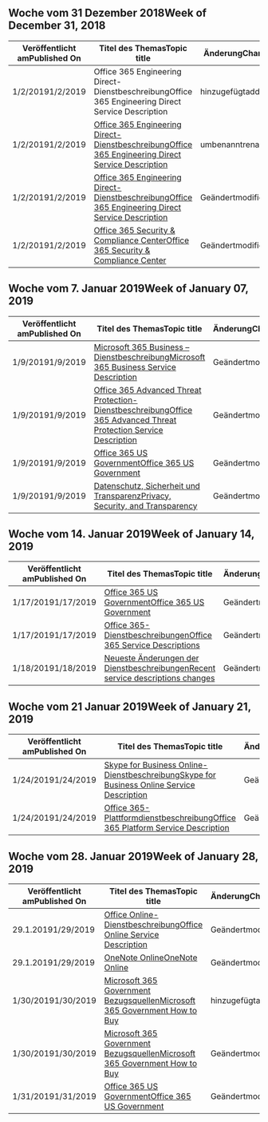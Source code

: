 <!-- This file is generated automatically each week. Changes made to this file will be overwritten.-->




## <a name="week-of-december-31-2018"></a><span data-ttu-id="a53b9-101">Woche vom 31 Dezember 2018</span><span class="sxs-lookup"><span data-stu-id="a53b9-101">Week of December 31, 2018</span></span>


| <span data-ttu-id="a53b9-102">Veröffentlicht am</span><span class="sxs-lookup"><span data-stu-id="a53b9-102">Published On</span></span> |<span data-ttu-id="a53b9-103">Titel des Themas</span><span class="sxs-lookup"><span data-stu-id="a53b9-103">Topic title</span></span> | <span data-ttu-id="a53b9-104">Änderung</span><span class="sxs-lookup"><span data-stu-id="a53b9-104">Change</span></span> |
|------|------------|--------|
| <span data-ttu-id="a53b9-105">1/2/2019</span><span class="sxs-lookup"><span data-stu-id="a53b9-105">1/2/2019</span></span> | <span data-ttu-id="a53b9-106">Office 365 Engineering Direct-Dienstbeschreibung</span><span class="sxs-lookup"><span data-stu-id="a53b9-106">Office 365 Engineering Direct Service Description</span></span> | <span data-ttu-id="a53b9-107">hinzugefügt</span><span class="sxs-lookup"><span data-stu-id="a53b9-107">added</span></span> |
| <span data-ttu-id="a53b9-108">1/2/2019</span><span class="sxs-lookup"><span data-stu-id="a53b9-108">1/2/2019</span></span> | [<span data-ttu-id="a53b9-109">Office 365 Engineering Direct-Dienstbeschreibung</span><span class="sxs-lookup"><span data-stu-id="a53b9-109">Office 365 Engineering Direct Service Description</span></span>](/Office365/ServiceDescriptions/office-365-engineering-direct-service-description) | <span data-ttu-id="a53b9-110">umbenannt</span><span class="sxs-lookup"><span data-stu-id="a53b9-110">renamed</span></span> |
| <span data-ttu-id="a53b9-111">1/2/2019</span><span class="sxs-lookup"><span data-stu-id="a53b9-111">1/2/2019</span></span> | [<span data-ttu-id="a53b9-112">Office 365 Engineering Direct-Dienstbeschreibung</span><span class="sxs-lookup"><span data-stu-id="a53b9-112">Office 365 Engineering Direct Service Description</span></span>](/Office365/ServiceDescriptions/office-365-engineering-direct-service-description) | <span data-ttu-id="a53b9-113">Geändert</span><span class="sxs-lookup"><span data-stu-id="a53b9-113">modified</span></span> |
| <span data-ttu-id="a53b9-114">1/2/2019</span><span class="sxs-lookup"><span data-stu-id="a53b9-114">1/2/2019</span></span> | [<span data-ttu-id="a53b9-115">Office 365 Security & Compliance Center</span><span class="sxs-lookup"><span data-stu-id="a53b9-115">Office 365 Security & Compliance Center</span></span>](/Office365/ServiceDescriptions/office-365-platform-service-description/office-365-securitycompliance-center) | <span data-ttu-id="a53b9-116">Geändert</span><span class="sxs-lookup"><span data-stu-id="a53b9-116">modified</span></span> |


## <a name="week-of-january-07-2019"></a><span data-ttu-id="a53b9-117">Woche vom 7. Januar 2019</span><span class="sxs-lookup"><span data-stu-id="a53b9-117">Week of January 07, 2019</span></span>


| <span data-ttu-id="a53b9-118">Veröffentlicht am</span><span class="sxs-lookup"><span data-stu-id="a53b9-118">Published On</span></span> |<span data-ttu-id="a53b9-119">Titel des Themas</span><span class="sxs-lookup"><span data-stu-id="a53b9-119">Topic title</span></span> | <span data-ttu-id="a53b9-120">Änderung</span><span class="sxs-lookup"><span data-stu-id="a53b9-120">Change</span></span> |
|------|------------|--------|
| <span data-ttu-id="a53b9-121">1/9/2019</span><span class="sxs-lookup"><span data-stu-id="a53b9-121">1/9/2019</span></span> | [<span data-ttu-id="a53b9-122">Microsoft 365 Business – Dienstbeschreibung</span><span class="sxs-lookup"><span data-stu-id="a53b9-122">Microsoft 365 Business Service Description</span></span>](/Office365/ServiceDescriptions/microsoft-365-business-service-description) | <span data-ttu-id="a53b9-123">Geändert</span><span class="sxs-lookup"><span data-stu-id="a53b9-123">modified</span></span> |
| <span data-ttu-id="a53b9-124">1/9/2019</span><span class="sxs-lookup"><span data-stu-id="a53b9-124">1/9/2019</span></span> | [<span data-ttu-id="a53b9-125">Office 365 Advanced Threat Protection-Dienstbeschreibung</span><span class="sxs-lookup"><span data-stu-id="a53b9-125">Office 365 Advanced Threat Protection Service Description</span></span>](/Office365/ServiceDescriptions/office-365-advanced-threat-protection-service-description) | <span data-ttu-id="a53b9-126">Geändert</span><span class="sxs-lookup"><span data-stu-id="a53b9-126">modified</span></span> |
| <span data-ttu-id="a53b9-127">1/9/2019</span><span class="sxs-lookup"><span data-stu-id="a53b9-127">1/9/2019</span></span> | [<span data-ttu-id="a53b9-128">Office 365 US Government</span><span class="sxs-lookup"><span data-stu-id="a53b9-128">Office 365 US Government</span></span>](/Office365/ServiceDescriptions/office-365-platform-service-description/office-365-us-government/office-365-us-government) | <span data-ttu-id="a53b9-129">Geändert</span><span class="sxs-lookup"><span data-stu-id="a53b9-129">modified</span></span> |
| <span data-ttu-id="a53b9-130">1/9/2019</span><span class="sxs-lookup"><span data-stu-id="a53b9-130">1/9/2019</span></span> | [<span data-ttu-id="a53b9-131">Datenschutz, Sicherheit und Transparenz</span><span class="sxs-lookup"><span data-stu-id="a53b9-131">Privacy, Security, and Transparency</span></span>](/Office365/ServiceDescriptions/office-365-platform-service-description/privacy-security-and-transparency) | <span data-ttu-id="a53b9-132">Geändert</span><span class="sxs-lookup"><span data-stu-id="a53b9-132">modified</span></span> |


## <a name="week-of-january-14-2019"></a><span data-ttu-id="a53b9-133">Woche vom 14. Januar 2019</span><span class="sxs-lookup"><span data-stu-id="a53b9-133">Week of January 14, 2019</span></span>


| <span data-ttu-id="a53b9-134">Veröffentlicht am</span><span class="sxs-lookup"><span data-stu-id="a53b9-134">Published On</span></span> |<span data-ttu-id="a53b9-135">Titel des Themas</span><span class="sxs-lookup"><span data-stu-id="a53b9-135">Topic title</span></span> | <span data-ttu-id="a53b9-136">Änderung</span><span class="sxs-lookup"><span data-stu-id="a53b9-136">Change</span></span> |
|------|------------|--------|
| <span data-ttu-id="a53b9-137">1/17/2019</span><span class="sxs-lookup"><span data-stu-id="a53b9-137">1/17/2019</span></span> | [<span data-ttu-id="a53b9-138">Office 365 US Government</span><span class="sxs-lookup"><span data-stu-id="a53b9-138">Office 365 US Government</span></span>](/Office365/ServiceDescriptions/office-365-platform-service-description/office-365-us-government/office-365-us-government) | <span data-ttu-id="a53b9-139">Geändert</span><span class="sxs-lookup"><span data-stu-id="a53b9-139">modified</span></span> |
| <span data-ttu-id="a53b9-140">1/17/2019</span><span class="sxs-lookup"><span data-stu-id="a53b9-140">1/17/2019</span></span> | [<span data-ttu-id="a53b9-141">Office 365-Dienstbeschreibungen</span><span class="sxs-lookup"><span data-stu-id="a53b9-141">Office 365 Service Descriptions </span></span>](/Office365/ServiceDescriptions/office-365-service-descriptions-technet-library) | <span data-ttu-id="a53b9-142">Geändert</span><span class="sxs-lookup"><span data-stu-id="a53b9-142">modified</span></span> |
| <span data-ttu-id="a53b9-143">1/18/2019</span><span class="sxs-lookup"><span data-stu-id="a53b9-143">1/18/2019</span></span> | [<span data-ttu-id="a53b9-144">Neueste Änderungen der Dienstbeschreibungen</span><span class="sxs-lookup"><span data-stu-id="a53b9-144">Recent service descriptions changes</span></span>](/Office365/ServiceDescriptions/recent-service-descriptions-changes) | <span data-ttu-id="a53b9-145">Geändert</span><span class="sxs-lookup"><span data-stu-id="a53b9-145">modified</span></span> |


## <a name="week-of-january-21-2019"></a><span data-ttu-id="a53b9-146">Woche vom 21 Januar 2019</span><span class="sxs-lookup"><span data-stu-id="a53b9-146">Week of January 21, 2019</span></span>


| <span data-ttu-id="a53b9-147">Veröffentlicht am</span><span class="sxs-lookup"><span data-stu-id="a53b9-147">Published On</span></span> |<span data-ttu-id="a53b9-148">Titel des Themas</span><span class="sxs-lookup"><span data-stu-id="a53b9-148">Topic title</span></span> | <span data-ttu-id="a53b9-149">Änderung</span><span class="sxs-lookup"><span data-stu-id="a53b9-149">Change</span></span> |
|------|------------|--------|
| <span data-ttu-id="a53b9-150">1/24/2019</span><span class="sxs-lookup"><span data-stu-id="a53b9-150">1/24/2019</span></span> | [<span data-ttu-id="a53b9-151">Skype for Business Online-Dienstbeschreibung</span><span class="sxs-lookup"><span data-stu-id="a53b9-151">Skype for Business Online Service Description</span></span>](/Office365/ServiceDescriptions/skype-for-business-online-service-description/skype-for-business-online-service-description) | <span data-ttu-id="a53b9-152">Geändert</span><span class="sxs-lookup"><span data-stu-id="a53b9-152">modified</span></span> |
| <span data-ttu-id="a53b9-153">1/24/2019</span><span class="sxs-lookup"><span data-stu-id="a53b9-153">1/24/2019</span></span> | [<span data-ttu-id="a53b9-154">Office 365-Plattformdienstbeschreibung</span><span class="sxs-lookup"><span data-stu-id="a53b9-154">Office 365 Platform Service Description</span></span>](/Office365/ServiceDescriptions/office-365-platform-service-description/office-365-platform-service-description) | <span data-ttu-id="a53b9-155">Geändert</span><span class="sxs-lookup"><span data-stu-id="a53b9-155">modified</span></span> |


## <a name="week-of-january-28-2019"></a><span data-ttu-id="a53b9-156">Woche vom 28. Januar 2019</span><span class="sxs-lookup"><span data-stu-id="a53b9-156">Week of January 28, 2019</span></span>


| <span data-ttu-id="a53b9-157">Veröffentlicht am</span><span class="sxs-lookup"><span data-stu-id="a53b9-157">Published On</span></span> |<span data-ttu-id="a53b9-158">Titel des Themas</span><span class="sxs-lookup"><span data-stu-id="a53b9-158">Topic title</span></span> | <span data-ttu-id="a53b9-159">Änderung</span><span class="sxs-lookup"><span data-stu-id="a53b9-159">Change</span></span> |
|------|------------|--------|
| <span data-ttu-id="a53b9-160">29.1.2019</span><span class="sxs-lookup"><span data-stu-id="a53b9-160">1/29/2019</span></span> | [<span data-ttu-id="a53b9-161">Office Online-Dienstbeschreibung</span><span class="sxs-lookup"><span data-stu-id="a53b9-161">Office Online Service Description</span></span>](/Office365/ServiceDescriptions/office-online-service-description/office-online-service-description) | <span data-ttu-id="a53b9-162">Geändert</span><span class="sxs-lookup"><span data-stu-id="a53b9-162">modified</span></span> |
| <span data-ttu-id="a53b9-163">29.1.2019</span><span class="sxs-lookup"><span data-stu-id="a53b9-163">1/29/2019</span></span> | [<span data-ttu-id="a53b9-164">OneNote Online</span><span class="sxs-lookup"><span data-stu-id="a53b9-164">OneNote Online</span></span>](/Office365/ServiceDescriptions/office-online-service-description/onenote-online) | <span data-ttu-id="a53b9-165">Geändert</span><span class="sxs-lookup"><span data-stu-id="a53b9-165">modified</span></span> |
| <span data-ttu-id="a53b9-166">1/30/2019</span><span class="sxs-lookup"><span data-stu-id="a53b9-166">1/30/2019</span></span> | [<span data-ttu-id="a53b9-167">Microsoft 365 Government Bezugsquellen</span><span class="sxs-lookup"><span data-stu-id="a53b9-167">Microsoft 365 Government How to Buy</span></span>](/Office365/ServiceDescriptions/office-365-platform-service-description/office-365-us-government/microsoft-365-government-how-to-buy) | <span data-ttu-id="a53b9-168">hinzugefügt</span><span class="sxs-lookup"><span data-stu-id="a53b9-168">added</span></span> |
| <span data-ttu-id="a53b9-169">1/30/2019</span><span class="sxs-lookup"><span data-stu-id="a53b9-169">1/30/2019</span></span> | [<span data-ttu-id="a53b9-170">Microsoft 365 Government Bezugsquellen</span><span class="sxs-lookup"><span data-stu-id="a53b9-170">Microsoft 365 Government How to Buy</span></span>](/Office365/ServiceDescriptions/office-365-platform-service-description/office-365-us-government/microsoft-365-government-how-to-buy) | <span data-ttu-id="a53b9-171">Geändert</span><span class="sxs-lookup"><span data-stu-id="a53b9-171">modified</span></span> |
| <span data-ttu-id="a53b9-172">1/31/2019</span><span class="sxs-lookup"><span data-stu-id="a53b9-172">1/31/2019</span></span> | [<span data-ttu-id="a53b9-173">Office 365 US Government</span><span class="sxs-lookup"><span data-stu-id="a53b9-173">Office 365 US Government</span></span>](/Office365/ServiceDescriptions/office-365-platform-service-description/office-365-us-government/office-365-us-government) | <span data-ttu-id="a53b9-174">Geändert</span><span class="sxs-lookup"><span data-stu-id="a53b9-174">modified</span></span> |
